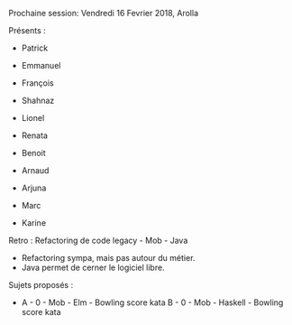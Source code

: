 Prochaine session: Vendredi 16 Fevrier 2018, Arolla

Présents :
- Patrick
- Emmanuel
- François
- Shahnaz
- Lionel
- Renata
- Benoit
- Arnaud
- Arjuna

- Marc
- Karine


Retro : Refactoring de code legacy - Mob - Java  
- Refactoring sympa, mais pas autour du métier.
- Java permet de cerner le logiciel libre.


Sujets proposés :
* A - 0 - Mob - Elm - Bowling score kata
B - 0 - Mob - Haskell - Bowling score kata


 






